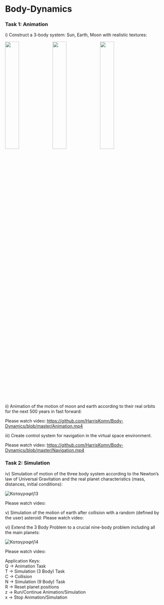 # Body-Dynamics
### Task 1: Animation
i) Construct a 3-body system: Sun, Earth, Moon with realistic textures:

<img src="https://user-images.githubusercontent.com/43147324/85038759-a54dcb00-b18f-11ea-83ae-2a0f77cae723.JPG" width="30%" height="30%"> <img src="https://user-images.githubusercontent.com/43147324/85038996-ecd45700-b18f-11ea-9d53-f5f58ff81a23.JPG" width="30%" height="30%"> <img src="https://user-images.githubusercontent.com/43147324/85039001-ee058400-b18f-11ea-9758-56ef8b2cd9c4.JPG" width="30%" height="30%">

ii) Animation of the motion of moon and earth according to their real orbits for the next 500 years in fast forward:

Please watch video: https://github.com/HarrisKomn/Body-Dynamics/blob/master/Animation.mp4

iii) Create control system for navigation in the virtual space environment.

Please watch video: https://github.com/HarrisKomn/Body-Dynamics/blob/master/Navigation.mp4

### Task 2: Simulation
iv) Simulation of motion of the three body system according to the Newton’s law of Universal Gravitation and the real planet characteristics (mass, distances, initial conditions):

![Καταγραφή13](https://user-images.githubusercontent.com/43147324/65925005-ac615d00-e3f7-11e9-9c64-d5220f5be0d4.PNG)

Please watch video:

v) Simulation of the motion of earth after collision with a random (defined by the user) asteroid:
Please watch video:

vi) Extend the 3 Body Problem to a crucial nine-body problem including all the main planets:

![Καταγραφή14](https://user-images.githubusercontent.com/43147324/65925007-af5c4d80-e3f7-11e9-9604-2c2705b16c02.PNG)

Please watch video:


Application Keys:\
Q -> Animation Task\
T -> Simulation (3 Body) Task\
C -> Collision\
N -> Simulation (9 Body) Task\
R -> Reset planet positions\
z -> Run/Continue Animation/Simulation\
x -> Stop Animation/Simulation
